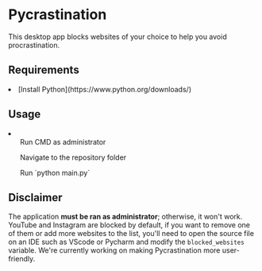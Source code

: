 # Pycrastination
This desktop app blocks websites of your choice to help you avoid procrastination.

## Requirements
<li>
  [Install Python](https://www.python.org/downloads/)
</li>

## Usage
<li>
  <ol>Run CMD as administrator</ol>
  <ol>Navigate to the repository folder</ol>
  <ol>Run `python main.py`</ol>
</li>

## Disclaimer
The application **must be ran as administrator**; otherwise, it won't work.
YouTube and Instagram are blocked by default, if you want to remove one of them
or add more websites to the list, you'll need to open the source file on an IDE
such as VScode or Pycharm and modify the `blocked_websites` variable.
We're currently working on making Pycrastination more user-friendly.
